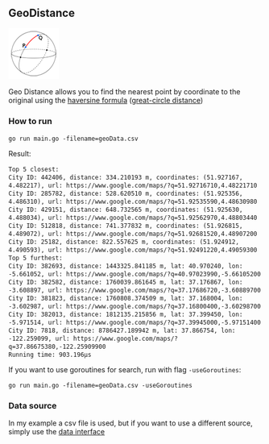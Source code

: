 ## GeoDistance 

![geo logo](/github/logo.png)

Geo Distance allows you to find the nearest point by coordinate to the original using the [haversine formula](https://en.wikipedia.org/wiki/Haversine_formula) ([great-circle distance](https://en.wikipedia.org/wiki/Great-circle_distance))

### How to run

```
go run main.go -filename=geoData.csv
```
Result:
```
Top 5 closest:
City ID: 442406, distance: 334.210193 m, coordinates: (51.927167, 4.482217), url: https://www.google.com/maps/?q=51.92716710,4.48221710
City ID: 285782, distance: 528.620510 m, coordinates: (51.925356, 4.486310), url: https://www.google.com/maps/?q=51.92535590,4.48630980
City ID: 429151, distance: 648.732565 m, coordinates: (51.925630, 4.488034), url: https://www.google.com/maps/?q=51.92562970,4.48803440
City ID: 512818, distance: 741.377832 m, coordinates: (51.926815, 4.489072), url: https://www.google.com/maps/?q=51.92681520,4.48907200
City ID: 25182, distance: 822.557625 m, coordinates: (51.924912, 4.490593), url: https://www.google.com/maps/?q=51.92491220,4.49059300
Top 5 furthest:
City ID: 382693, distance: 1443325.841185 m, lat: 40.970240, lon: -5.661052, url: https://www.google.com/maps/?q=40.97023990,-5.66105200
City ID: 382582, distance: 1760039.861645 m, lat: 37.176867, lon: -3.608897, url: https://www.google.com/maps/?q=37.17686720,-3.60889700
City ID: 381823, distance: 1760808.374509 m, lat: 37.168004, lon: -3.602987, url: https://www.google.com/maps/?q=37.16800400,-3.60298700
City ID: 382013, distance: 1812135.215856 m, lat: 37.399450, lon: -5.971514, url: https://www.google.com/maps/?q=37.39945000,-5.97151400
City ID: 7818, distance: 8786427.189942 m, lat: 37.866754, lon: -122.259099, url: https://www.google.com/maps/?q=37.86675380,-122.25909900
Running time: 903.196µs
```

If you want to use goroutines for search, run with flag `-useGoroutines`:
```
go run main.go -filename=geoData.csv -useGoroutines
```

### Data source

In my example a csv file is used, but if you want to use a different source, simply use the [data interface](/geo/data/data_interface.go)